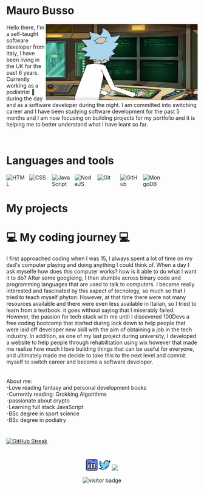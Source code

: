 # Mauro Busso 

<img align="right" width="400px" height="200px" src="https://raw.githubusercontent.com/maurobusso/maurobusso/main/gZJnF8uBFF2cy-LgHRk0ZR86e3iVKtWMQdZJbatwhXo.webp" /> 

Hello there, I'm a self-taught software developer from Italy, I have been living in the UK for the past 6 years. Currently working as a podiatrist :shoe: during the day and as a software developer during the night. I am committed into switching career and I have been studying software development for the past 5 months and I am now focusing on building projects for my portfolio and it is helping me to better understand what I have leant so far. 

<br/>

# Languages and tools

<img align="left" alt="HTML" width="50px" style="padding-right:10px;" src="https://cdn.jsdelivr.net/gh/devicons/devicon/icons/html5/html5-plain-wordmark.svg" />
<img align="left" alt="CSS" width="50px" style="padding-right:10px;" src="https://cdn.jsdelivr.net/gh/devicons/devicon/icons/css3/css3-plain-wordmark.svg" />
<img align="left" alt="JavaScript" width="50px" style="padding-right:10px;" src="https://cdn.jsdelivr.net/gh/devicons/devicon/icons/javascript/javascript-plain.svg" />
<img align="left" alt="NodeJS" width="50px" style="padding-right:10px;" src="https://cdn.jsdelivr.net/gh/devicons/devicon/icons/nodejs/nodejs-plain-wordmark.svg"/>
<img align="left" alt="Git" width="50px" style="padding-right:10px;" src="https://cdn.jsdelivr.net/gh/devicons/devicon/icons/git/git-plain-wordmark.svg" />
<img align="left" alt="GitHub" width="50px" style="padding-right:10px;" src="https://cdn.jsdelivr.net/gh/devicons/devicon/icons/github/github-original-wordmark.svg"/>
<img align="left" alt="MongoDB" width="50px" style="padding-right:10px;" src="https://cdn.jsdelivr.net/gh/devicons/devicon/icons/mongodb/mongodb-plain-wordmark.svg"/>
<br />
<br />

#

# My projects

#

# :computer: My coding journey :computer:
I first approached coding when I was 15, I always spent a lot of time on my dad's computer playing and doing anything I could think of. When a day I ask myselfe how does this computer works? how is it able to do what I want it to do? After some googleing, I then stumble across binary code and programming languages that are used to talk to computers. I became really interested and fascinated by this aspect of tecnology, so much so that I tried to teach myself phyton. However, at that time there were not many resources available and there were even less available in Italian, so I tried to learn from a textbook. it goes without saying that I miserably failed. However, the passion for tech stuck with me until I discovered 100Devs a free coding bootcamp that started during lock down to help people that were laid off developer new skill with the aim of obtaining a job in the tech industry. In addition, as one of my last project during university, I developed a website to help people through rehabilitation using wix however that made me realize how much I love building things that can be useful for everyone, and ultimately made me decide to take this to the next level and commit myself to switch career and become a software developer.<br />
<br />
<br />
About me:<br />
-Love reading fantasy and personal development books <br />
-Currently reading:  Grokking Algorithms <br />
-passionate about crypto <br />
-Learning full stack JavaScript <br />
-BSc degree in sport science <br />
-BSc degree in podiatry <br />

#

[![GitHub Streak](https://streak-stats.demolab.com?user=maurobusso&theme=vue-dark)](https://git.io/streak-stats)

#

<p align='center'>
<a href="https://www.linkedin.com/in/mauro-busso-601723195/"><img height="30" src="https://raw.githubusercontent.com/8bithemant/8bithemant/master/linkedin.png?raw=true"></a>
<a href="https://twitter.com/MauroBusso4"><img height="30" src="https://raw.githubusercontent.com/8bithemant/8bithemant/master/twitter.png?raw=true"></a>
<a href="mauro.busso12@gmail.com"><img height="30" src="https://user-images.githubusercontent.com/107254152/192117495-48f525bb-451a-4be3-a97f-3975f3648831.png"></a>



<p  align="center">
<!--<img src="https://visitor-badge.glitch.me/badge?page_id=maurobusso" alt="visitor badge"/>-->
<img src="https://visitor-badge.laobi.icu/badge?page_id=maurobusso" alt="visitor badge"/>       
</p>
